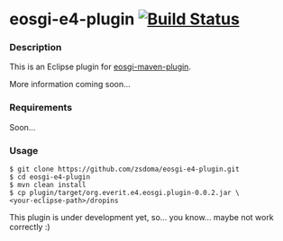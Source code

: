 eosgi-e4-plugin [![Build Status](https://travis-ci.org/zsdoma/eosgi-e4-plugin.svg?branch=master)](https://travis-ci.org/zsdoma/eosgi-e4-plugin)
===============

### Description
This is an Eclipse plugin for [eosgi-maven-plugin](https://github.com/everit-org/eosgi-maven-plugin).

More information coming soon...

### Requirements

Soon...

### Usage
```
$ git clone https://github.com/zsdoma/eosgi-e4-plugin.git
$ cd eosgi-e4-plugin
$ mvn clean install
$ cp plugin/target/org.everit.e4.eosgi.plugin-0.0.2.jar \
<your-eclipse-path>/dropins
```

This plugin is under development yet, so... you know... maybe not work correctly :)
    


